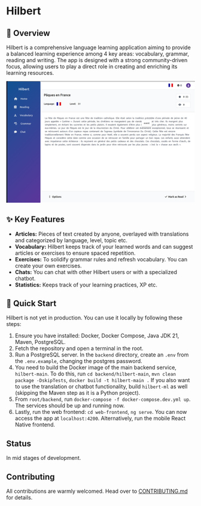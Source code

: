 # Hilbert

## 🌟 Overview

Hilbert is a comprehensive language learning application aiming to provide a balanced learning experience among 4 key areas: vocabulary, grammar, reading and writing. The app is designed with a strong community-driven focus, allowing users to play a direct role in creating and enriching its learning resources.

![Article](screenshots/Article.png)

## ✨ Key Features

* **Articles:** Pieces of text created by anyone, overlayed with translations and categorized by language, level, topic etc.
* **Vocabulary:** Hilbert keeps track of your learned words and can suggest articles or exercises to ensure spaced repetition.
* **Exercises:** To solidify grammar rules and refresh vocabulary. You can create your own exercises.
* **Chats:** You can chat with other Hilbert users or with a specialized chatbot.
* **Statistics:** Keeps track of your learning practices, XP etc.

## 🚀 Quick Start

Hilbert is not yet in production. You can use it locally by following these steps:
1. Ensure you have installed: Docker, Docker Compose, Java JDK 21, Maven, PostgreSQL.
2. Fetch the repository and open a terminal in the root.
3. Run a PostgreSQL server. In the `backend` directory, create an `.env` from the `.env.example`, changing the postgres password.
4. You need to build the Docker image of the main backend service, `hilbert-main`. To do this, run `cd backend/hilbert-main`, `mvn clean package -DskipTests`, `docker build -t hilbert-main .` If you also want to use the translation or chatbot functionality, build `hilbert-ml` as well (skipping the Maven step as it is a Python project).
5. From `root/backend`, run `docker-compose -f docker-compose.dev.yml up`. The services should be up and running now.
6. Lastly, run the web frontend: `cd web-frontend`, `ng serve`. You can now access the app at `localhost:4200`. Alternatively, run the mobile React Native frontend.

## Status

In mid stages of development.

## Contributing

All contributions are warmly welcomed. Head over to [CONTRIBUTING.md](https://github.com/TudorOrban/Hilbert/blob/main/CONTRIBUTING.md) for details.